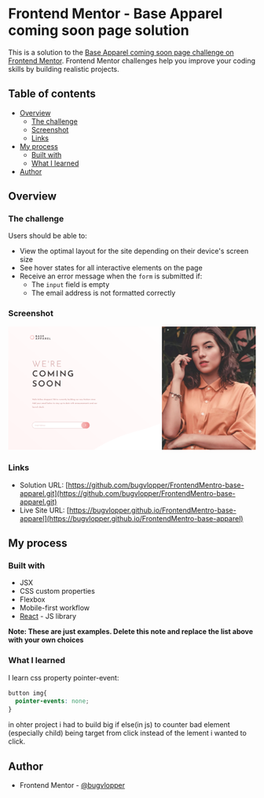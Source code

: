 # Frontend Mentor - Base Apparel coming soon page solution

This is a solution to the [Base Apparel coming soon page challenge on Frontend Mentor](https://www.frontendmentor.io/challenges/base-apparel-coming-soon-page-5d46b47f8db8a7063f9331a0). Frontend Mentor challenges help you improve your coding skills by building realistic projects. 

## Table of contents

- [Overview](#overview)
  - [The challenge](#the-challenge)
  - [Screenshot](#screenshot)
  - [Links](#links)
- [My process](#my-process)
  - [Built with](#built-with)
  - [What I learned](#what-i-learned)
- [Author](#author)


## Overview

### The challenge

Users should be able to:

- View the optimal layout for the site depending on their device's screen size
- See hover states for all interactive elements on the page
- Receive an error message when the `form` is submitted if:
  - The `input` field is empty
  - The email address is not formatted correctly

### Screenshot

![./Screenshot.png](./Screenshot.png)

### Links

- Solution URL: [https://github.com/bugvlopper/FrontendMentro-base-apparel.git](https://github.com/bugvlopper/FrontendMentro-base-apparel.git)
- Live Site URL: [https://bugvlopper.github.io/FrontendMentro-base-apparel](https://bugvlopper.github.io/FrontendMentro-base-apparel)

## My process

### Built with

- JSX
- CSS custom properties
- Flexbox
- Mobile-first workflow
- [React](https://reactjs.org/) - JS library

**Note: These are just examples. Delete this note and replace the list above with your own choices**

### What I learned

I learn css property pointer-event:

```css
button img{
  pointer-events: none;
}
```

in ohter project i had to build big if else(in js) to counter bad element (especially child) being target from click instead of the lement i wanted to click.

## Author

- Frontend Mentor - [@bugvlopper](https://www.frontendmentor.io/profile/bugvlopper)


